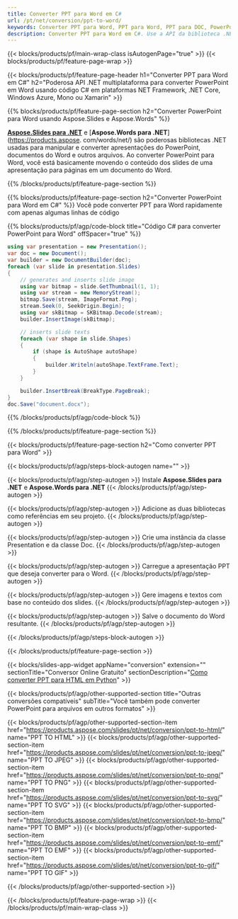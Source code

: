 ```yaml
---
title: Converter PPT para Word em C#
url: /pt/net/conversion/ppt-to-word/
keywords: Converter PPT para Word, PPT para Word, PPT para DOC, PowerPoint para Word, C# API, Biblioteca .NET
description: Converter PPT para Word em C#. Use a API da biblioteca .NET para converter PowerPoint em Word
---
```


{{< blocks/products/pf/main-wrap-class isAutogenPage="true" >}}
{{< blocks/products/pf/feature-page-wrap >}}

{{< blocks/products/pf/feature-page-header h1="Converter PPT para Word em C#" h2="Poderosa API .NET multiplataforma para converter PowerPoint em Word usando código C# em plataformas NET Framework, .NET Core, Windows Azure, Mono ou Xamarin" >}}

{{% blocks/products/pf/feature-page-section h2="Converter PowerPoint para Word usando Aspose.Slides e Aspose.Words" %}}

[**Aspose.Slides para .NET**](https://products.aspose.com/slides/pt/net/) e [**Aspose.Words para .NET**](https://products.aspose. com/words/net/) são poderosas bibliotecas .NET usadas para manipular e converter apresentações do PowerPoint, documentos do Word e outros arquivos. Ao converter PowerPoint para Word, você está basicamente movendo o conteúdo dos slides de uma apresentação para páginas em um documento do Word.

{{% /blocks/products/pf/feature-page-section %}}




{{% blocks/products/pf/feature-page-section  h2="Converter PowerPoint para Word em C#" %}}
Você pode converter PPT para Word rapidamente com apenas algumas linhas de código

{{% blocks/products/pf/agp/code-block title="Código C# para converter PowerPoint para Word" offSpacer="true" %}}
```cs
using var presentation = new Presentation();
var doc = new Document();
var builder = new DocumentBuilder(doc);
foreach (var slide in presentation.Slides)
{
    // generates and inserts slide image
    using var bitmap = slide.GetThumbnail(1, 1);
    using var stream = new MemoryStream();
    bitmap.Save(stream, ImageFormat.Png);
    stream.Seek(0, SeekOrigin.Begin);
    using var skBitmap = SKBitmap.Decode(stream);
    builder.InsertImage(skBitmap);

    // inserts slide texts
    foreach (var shape in slide.Shapes)
    {
        if (shape is AutoShape autoShape)
        {
            builder.Writeln(autoShape.TextFrame.Text);
        }
    }

    builder.InsertBreak(BreakType.PageBreak);
}
doc.Save("document.docx");
```
{{% /blocks/products/pf/agp/code-block %}}

{{% /blocks/products/pf/feature-page-section %}}




{{< blocks/products/pf/feature-page-section  h2="Como converter PPT para Word" >}}


{{< blocks/products/pf/agp/steps-block-autogen name="" >}}


{{< blocks/products/pf/agp/step-autogen >}}
Instale **Aspose.Slides para .NET** e **Aspose.Words para .NET** 
{{< /blocks/products/pf/agp/step-autogen >}}

{{< blocks/products/pf/agp/step-autogen >}}
Adicione as duas bibliotecas como referências em seu projeto.
{{< /blocks/products/pf/agp/step-autogen >}}

{{< blocks/products/pf/agp/step-autogen >}}
Crie uma instância da classe Presentation e da classe Doc.
{{< /blocks/products/pf/agp/step-autogen >}}

{{< blocks/products/pf/agp/step-autogen >}}
Carregue a apresentação PPT que deseja converter para o Word.
{{< /blocks/products/pf/agp/step-autogen >}}

{{< blocks/products/pf/agp/step-autogen >}}
Gere imagens e textos com base no conteúdo dos slides.
{{< /blocks/products/pf/agp/step-autogen >}}

{{< blocks/products/pf/agp/step-autogen >}}
Salve o documento do Word resultante.
{{< /blocks/products/pf/agp/step-autogen >}}


{{< /blocks/products/pf/agp/steps-block-autogen >}}


{{< /blocks/products/pf/feature-page-section >}}




{{< blocks/slides-app-widget  appName="conversion" extension="" sectionTitle="Conversor Online Gratuito" sectionDescription="[Como converter PPT para HTML em Python](https://products.aspose.com/slides/pt/python-net/conversion/ppt-to-html/)" >}}

{{< blocks/products/pf/agp/other-supported-section title="Outras conversões compatíveis" subTitle="Você também pode converter PowerPoint para arquivos em outros formatos" >}}


{{< blocks/products/pf/agp/other-supported-section-item href="https://products.aspose.com/slides/pt/net/conversion/ppt-to-html/" name="PPT TO HTML" >}}
{{< blocks/products/pf/agp/other-supported-section-item href="https://products.aspose.com/slides/pt/net/conversion/ppt-to-jpeg/" name="PPT TO JPEG" >}}
{{< blocks/products/pf/agp/other-supported-section-item href="https://products.aspose.com/slides/pt/net/conversion/ppt-to-png/" name="PPT TO PNG" >}}
{{< blocks/products/pf/agp/other-supported-section-item href="https://products.aspose.com/slides/pt/net/conversion/ppt-to-svg/" name="PPT TO SVG" >}}
{{< blocks/products/pf/agp/other-supported-section-item href="https://products.aspose.com/slides/pt/net/conversion/ppt-to-bmp/" name="PPT TO BMP" >}}
{{< blocks/products/pf/agp/other-supported-section-item href="https://products.aspose.com/slides/pt/net/conversion/ppt-to-emf/" name="PPT TO EMF" >}}
{{< blocks/products/pf/agp/other-supported-section-item href="https://products.aspose.com/slides/pt/net/conversion/ppt-to-gif/" name="PPT TO GIF" >}}



{{< /blocks/products/pf/agp/other-supported-section >}}

{{< /blocks/products/pf/feature-page-wrap >}}
{{< /blocks/products/pf/main-wrap-class >}}